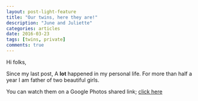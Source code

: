 ```yaml
---
layout: post-light-feature
title: "Our twins, here they are!"
description: "June and Juliette"
categories: articles
date: 2016-03-23
tags: [twins, private]
comments: true
---
```


Hi folks,

Since my last post, A **lot** happened in my personal life. For more than half a year I am father of two beautiful girls.

You can watch them on a Google Photos shared link; [click here](https://photos.google.com/share/AF1QipMq4dBfh-TskeMreccczBg3wLb4K7lMMH7jSzToJSet_xhelnuHJQ6EeMgmTb0ljw?key=SkZ4WGUyazg4UHNoN1dXWFdLSHVyU0RqNWxQRGl3)
